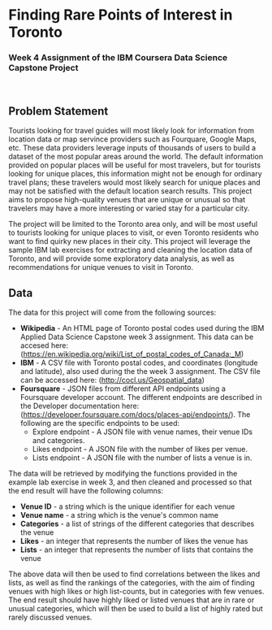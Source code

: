 # Finding Rare Points of Interest in Toronto
### Week 4 Assignment of the IBM Coursera Data Science Capstone Project 
 
<br /> 

## Problem Statement

Tourists looking for travel guides will most likely look for information from location data or map servince providers such as Fourquare, Google Maps, etc. These data providers leverage inputs of thousands of users to build a dataset of the most popular areas around the world. The default information provided on popular places will be useful for most travelers, but for tourists looking for unique places, this information might not be enough for ordinary travel plans; these travelers would most likely search for unique places and may not be satisfied with the default location search results. This project aims to propose high-quality venues that are unique or unusual so that travelers may have a more interesting or varied stay for a particular city.

The project will be limited to the Toronto area only, and will be most useful to tourists looking for unique places to visit, or even Toronto residents who want to find quirky new places in their city. This project will leverage the sample IBM lab exercises for extracting and cleaning the location data of Toronto, and will provide some exploratory data analysis, as well as recommendations for unique venues to visit in Toronto.

## Data
The data for this project will come from the following sources:
* **Wikipedia**  - An HTML page of Toronto postal codes used during the IBM Applied Data Science Capstone week 3 assignment. This data can be accesed here: (https://en.wikipedia.org/wiki/List_of_postal_codes_of_Canada:_M)
* **IBM** - A CSV file with Toronto postal codes, and coordinates (longitude and latitude), also used during the the week 3 assignment. The CSV file can be accessed here:  (http://cocl.us/Geospatial_data)
* **Foursquare** - JSON files from different API endpoints using a Foursquare developer account. The different endpoints are described in the Developer documentation here: (https://developer.foursquare.com/docs/places-api/endpoints/). The following are the specific endpoints to be used:
  * Explore endpoint - A JSON file with venue names, their venue IDs and categories.
  * Likes endpoint - A JSON file with the number of likes per venue.
  * Lists endpoint - A JSON file with the number of lists a venue is in.

The data will be retrieved by modifying the functions provided in the example lab exercise in week 3, and then cleaned and processed so that the end result will have the following columns:
* **Venue ID** - a string which is the unique identifier for each venue
* **Venue name** - a string which is the venue's common name
* **Categories** - a list of strings of the different categories that describes the venue
* **Likes** - an integer that represents the number of likes the venue has
* **Lists** - an integer that represents the number of lists that contains the venue

The above data will then be used to find correlations between the likes and lists, as well as find the rankings of the categories, with the aim of finding venues with high likes or high list-counts, but in categories with few venues. The end result should have highly liked or listed venues that are in rare or unusual categories, which will then be used to build a list of highly rated but rarely discussed venues.
